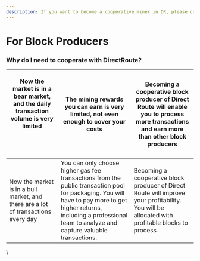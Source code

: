 ```yaml
---
description: If you want to become a cooperative miner in DR, please contact u
---
```


# For Block Producers

### **Why do I need to cooperate with  DirectRoute?**



| <p>Now the market is in a bear market, and the daily transaction volume is very limited</p><p><br><br></p> | The mining rewards you can earn is very limited, not even enough to cover your costs                                                                                                                                          | Becoming a cooperative block producer of Direct Route will enable you to process more transactions and earn more than other block producers    |
| ---------------------------------------------------------------------------------------------------------- | ----------------------------------------------------------------------------------------------------------------------------------------------------------------------------------------------------------------------------- | ---------------------------------------------------------------------------------------------------------------------------------------------- |
| Now the market is in a bull market, and there are a lot of transactions every day                          | You can only choose higher gas fee transactions from the public transaction pool for packaging. You will have to pay more to get higher returns, including a professional team to analyze and capture valuable transactions.  | Becoming a cooperative block producer of Direct Route will improve your profitability. You will be allocated with profitable blocks to process |

\
